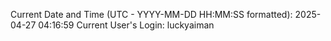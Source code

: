 Current Date and Time (UTC - YYYY-MM-DD HH:MM:SS formatted): 2025-04-27 04:16:59
Current User's Login: luckyaiman
